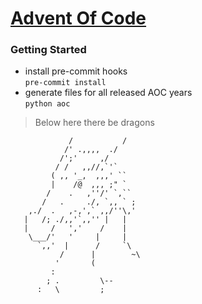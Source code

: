 # [Advent Of Code](https://adventofcode.com/)

<!-- COMPLETION_REPORT_START -->
<!-- COMPLETION_REPORT_STOP -->

[//]: # (lorem )

[//]: # (isdsaf fadsfa)

### Getting Started

- install pre-commit hooks  
  `pre-commit install`
- generate files for all released AOC years  
  `python aoc`

> Below here there be dragons

```
             /           /
            /' .,,,,  ./
           /';'     ,/
          / /   ,,//,`'`
         ( ,, '_,  ,,,' ``
         |    /@  ,,, ;" `
        /    .   ,''/' `,``
       /   .     ./, `,, ` ;
    ,./  .   ,-,',` ,,/''\,'
   |   /; ./,,'`,,'' |   |
   |     /   ','    /    |
    \___/'   '     |     |
      `,,'  |      /     `\
           /      |        ~\
          '       (
         :
        ; .         \--
      :   \         ;
```
